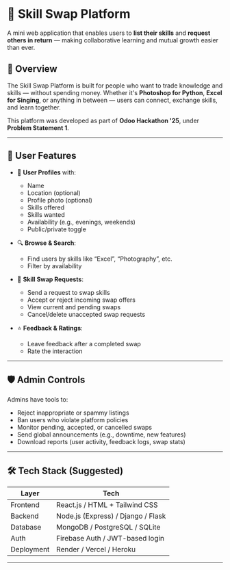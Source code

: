# 🔁 Skill Swap Platform

A mini web application that enables users to **list their skills** and **request others in return** — making collaborative learning and mutual growth easier than ever.

## 🚀 Overview

The Skill Swap Platform is built for people who want to trade knowledge and skills — without spending money. Whether it's **Photoshop for Python**, **Excel for Singing**, or anything in between — users can connect, exchange skills, and learn together.

This platform was developed as part of **Odoo Hackathon '25**, under **Problem Statement 1**.

---

## 👤 User Features

- 👥 **User Profiles** with:
  - Name
  - Location (optional)
  - Profile photo (optional)
  - Skills offered
  - Skills wanted
  - Availability (e.g., evenings, weekends)
  - Public/private toggle

- 🔍 **Browse & Search**:
  - Find users by skills like “Excel”, “Photography”, etc.
  - Filter by availability

- 🔁 **Skill Swap Requests**:
  - Send a request to swap skills
  - Accept or reject incoming swap offers
  - View current and pending swaps
  - Cancel/delete unaccepted swap requests

- ⭐ **Feedback & Ratings**:
  - Leave feedback after a completed swap
  - Rate the interaction

---

## 🛡️ Admin Controls

Admins have tools to:
- Reject inappropriate or spammy listings
- Ban users who violate platform policies
- Monitor pending, accepted, or cancelled swaps
- Send global announcements (e.g., downtime, new features)
- Download reports (user activity, feedback logs, swap stats)

---

## 🛠️ Tech Stack (Suggested)

| Layer        | Tech                                      |
|--------------|-------------------------------------------|
| Frontend     | React.js / HTML + Tailwind CSS            |
| Backend      | Node.js (Express) / Django / Flask        |
| Database     | MongoDB / PostgreSQL / SQLite             |
| Auth         | Firebase Auth / JWT-based login           |
| Deployment   | Render / Vercel / Heroku                  |

---


